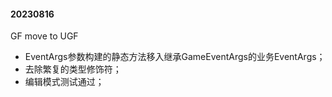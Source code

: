 #### 20230816
GF move to UGF
- EventArgs参数构建的静态方法移入继承GameEventArgs的业务EventArgs；
- 去除繁复的类型修饰符；
- 编辑模式测试通过；